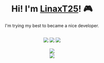 <div align=center>
    <h1>Hi! I'm <a href="https://github.com/LinaxT25">LinaxT25</a>! 🎮</h1>
    <p>I'm trying my best to became a nice developer.</p>
    <br>
    <img src="https://img.shields.io/badge/Discord-LinaxT25-blue"/>
    <img src="https://img.shields.io/badge/Email-vinicius.galvao@ufms.br-blueviolet"/>
    <a href="https://github.com/LinaxT25/Pimenta-Chan"><img src="https://img.shields.io/badge/Working in-Pimenta Chan-red"/></a><br>
    <br>
    <a href="https://github.com/anuraghazra/github-readme-stats">
    <img src="https://github-readme-stats.vercel.app/api?username=LinaxT25&line_height=24&show_icons=true&theme=midnight-purple&hide_title=true"/></a>
    <br>
    <a href="https://github.com/anuraghazra/convoychat">
    <img src="https://github-readme-stats.vercel.app/api/top-langs/?username=LinaxT25&layout=compact&bg_color=000000&text_color=ffffff&icon_color=9f4bff&title_color=9745f5"/></a>
</div>

 


